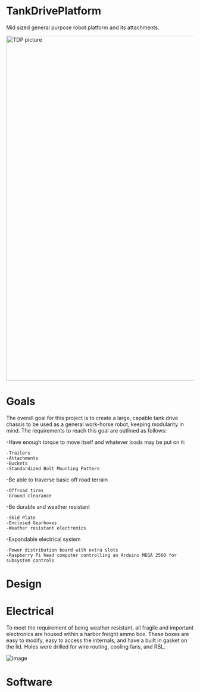 # TankDrivePlatform
Mid sized general purpose robot platform and its attachments.

<img width="927" alt="TDP picture" src="https://github.com/user-attachments/assets/fc21cb75-32fa-48a9-9e93-b51e18124da0" />

# Goals
The overall goal for this project is to create a large, capable tank drive chassis to be used as a general work-horse robot, keeping modularity in mind.
The requirements to reach this goal are outlined as follows:

  -Have enough torque to move itself and whatever loads may be put on it:
  
    -Trailers
    -Attachments
    -Buckets
    -Standardized Bolt Mounting Pattern

  -Be able to traverse basic off road terrain

    -Offroad tires
    -Ground clearance

  -Be durable and weather resistant

    -Skid Plate
    -Enclosed Gearboxes
    -Weather resistant electronics

  -Expandable electrical system

    -Power distribution board with extra slots
    -Raspberry Pi head computer controlling an Arduino MEGA 2560 for subsystem controls

# Design

# Electrical

To meet the requirement of being weather resistant, all fragile and important electronics are housed within a harbor freight ammo box. These boxes are easy to modify, easy to access the internals, and have a built in gasket on the lid. Holes were drilled for wire routing, cooling fans, and RSL.

![image](https://github.com/user-attachments/assets/2b9ea83b-08ce-4d65-b5a8-57489ec5edf2)



# Software

